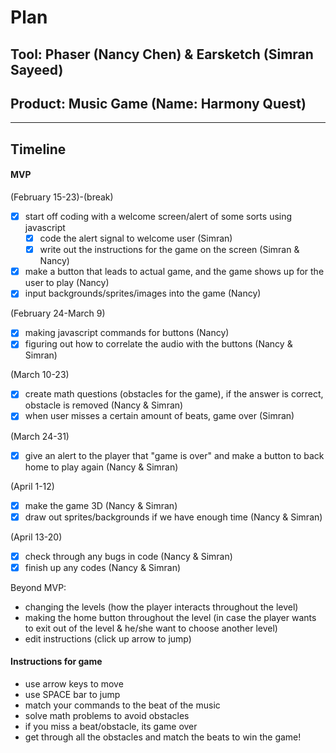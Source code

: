# Plan

## Tool: Phaser (Nancy Chen) & Earsketch (Simran Sayeed)
## Product: Music Game (Name: Harmony Quest)

---

## Timeline

#### MVP

(February 15-23)-(break)
- [x] start off coding with a welcome screen/alert of some sorts using javascript
  - [x] code the alert signal to welcome user (Simran)
  - [x] write out the instructions for the game on the screen (Simran & Nancy)
- [x] make a button that leads to actual game, and the game shows up for the user to play (Nancy)
- [x] input backgrounds/sprites/images into the game (Nancy)

(February 24-March 9)
- [x] making javascript commands for buttons (Nancy)
- [x] figuring out how to correlate the audio with the buttons (Nancy & Simran)

(March 10-23)
- [x] create math questions (obstacles for the game), if the answer is correct, obstacle is removed (Nancy & Simran)
- [x] when user misses a certain amount of beats, game over (Simran)

(March 24-31)
- [x] give an alert to the player that "game is over" and make a button to back home to play again (Nancy & Simran)

(April 1-12)
- [x] make the game 3D (Nancy & Simran)
- [x] draw out sprites/backgrounds if we have enough time (Nancy & Simran)

(April 13-20)
- [x] check through any bugs in code (Nancy & Simran)
- [x] finish up any codes (Nancy & Simran)

Beyond MVP:
* changing the levels (how the player interacts throughout the level)
* making the home button throughout the level (in case the player wants to exit out of the level & he/she want to choose another level)
* edit instructions (click up arrow to jump)

#### Instructions for game
- use arrow keys to move
- use SPACE bar to jump
- match your commands to the beat of the music
- solve math problems to avoid obstacles
- if you miss a beat/obstacle, its game over
- get through all the obstacles and match the beats to win the game!

<!-- EXAMPLE

## Tool: APIs
## Product: Green Glass Door riddle app

## Timeline

### MVP

- [ ] Front-end
  - [x] Webpage to collect input from user (deadline: 4/15)
  - [ ] Webpage to display "yes, but a ___ can't" or "no, but a ___ can" (deadline: 5/1)
- [x] Back-end
  - [x] Use regex to test whether or not the word can go through the GGD (deadline: 3/1)
  - [x] Use the Twinword API to find related words (deadline: 3/15)
    - [ ] Iterate through the words until an opposite example can be found (deadline: 4/1)

#### Beyond MVP

- [ ] Use another API to make sure the opposite example is a noun
- [ ] Automate notification of API limit to make sure I don’t exceed free quota
- [ ] A multiple choice quizzer that will test the user’s knowledge of the solution

* restart the whole level if the player answers the question wrong
* if the player finish certain levels, the character scene unlocks some characters

-->


<!-- music to use
- https://earsketch.gatech.edu/earsketch2/?sharing=WlIuL5eON1uG6ilE5frDVg
- https://earsketch.gatech.edu/earsketch2/?sharing=sJofaPkVAFacF9qah6U0sw
- https://earsketch.gatech.edu/earsketch2/?sharing=mMnc0kl_hpBlouIoSmUzQA
- https://earsketch.gatech.edu/earsketch2/?sharing=6RUq-vYFHsDSki1kbHMugw
- https://earsketch.gatech.edu/earsketch2/?sharing=MiQYCfFVzS1eXFgGYppkFg
- https://earsketch.gatech.edu/earsketch2/?sharing=_gGHsvc6BDkde-hPHHbgDw
-->

<!-- equations to use
4x+3=19
5x−3=7
1883−19x=97
97=409−52x
14+9z=581
-->


<!-- DO NOT USE THIS YET

| Name | Glows | Grows |
| -------- | ------- | ------- |
|   |   |
|   |   |
|   |   |
|   |   |
|   |   |
|   |   |

-->
